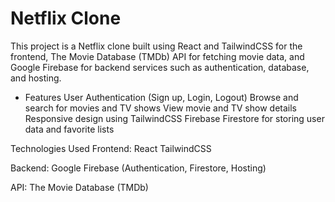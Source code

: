 # Netflix Clone

This project is a Netflix clone built using React and TailwindCSS for the frontend, The Movie Database (TMDb) API for fetching movie data, and Google Firebase for backend services such as authentication, database, and hosting.

* Features
User Authentication (Sign up, Login, Logout)
Browse and search for movies and TV shows
View movie and TV show details
Responsive design using TailwindCSS
Firebase Firestore for storing user data and favorite lists

Technologies Used
Frontend:
React
TailwindCSS

Backend:
Google Firebase (Authentication, Firestore, Hosting)

API:
The Movie Database (TMDb)

